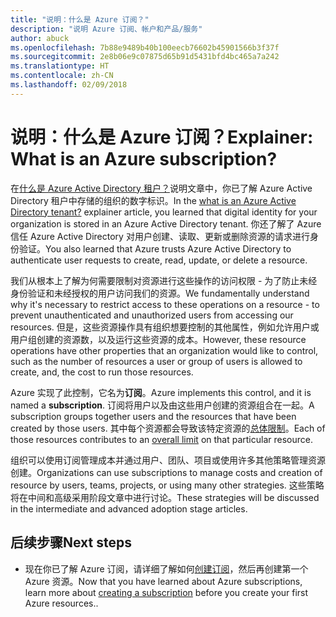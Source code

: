 ```yaml
---
title: "说明：什么是 Azure 订阅？"
description: "说明 Azure 订阅、帐户和产品/服务"
author: abuck
ms.openlocfilehash: 7b88e9489b40b100eecb76602b45901566b3f37f
ms.sourcegitcommit: 2e8b06e9c07875d65b91d5431bfd4bc465a7a242
ms.translationtype: HT
ms.contentlocale: zh-CN
ms.lasthandoff: 02/09/2018
---
```

# <a name="explainer-what-is-an-azure-subscription"></a><span data-ttu-id="a30a4-103">说明：什么是 Azure 订阅？</span><span class="sxs-lookup"><span data-stu-id="a30a4-103">Explainer: What is an Azure subscription?</span></span>

<span data-ttu-id="a30a4-104">在[什么是 Azure Active Directory 租户？](tenant-explainer.md)说明文章中，你已了解 Azure Active Directory 租户中存储的组织的数字标识。</span><span class="sxs-lookup"><span data-stu-id="a30a4-104">In the [what is an Azure Active Directory tenant?](tenant-explainer.md) explainer article, you learned that digital identity for your organization is stored in an Azure Active Directory tenant.</span></span> <span data-ttu-id="a30a4-105">你还了解了 Azure 信任 Azure Active Directory 对用户创建、读取、更新或删除资源的请求进行身份验证。</span><span class="sxs-lookup"><span data-stu-id="a30a4-105">You also learned that Azure trusts Azure Active Directory to authenticate user requests to create, read, update, or delete a resource.</span></span> 

<span data-ttu-id="a30a4-106">我们从根本上了解为何需要限制对资源进行这些操作的访问权限 - 为了防止未经身份验证和未经授权的用户访问我们的资源。</span><span class="sxs-lookup"><span data-stu-id="a30a4-106">We fundamentally understand why it's necessary to restrict access to these operations on a resource - to prevent unauthenticated and unauthorized users from accessing our resources.</span></span> <span data-ttu-id="a30a4-107">但是，这些资源操作具有组织想要控制的其他属性，例如允许用户或用户组创建的资源数，以及运行这些资源的成本。</span><span class="sxs-lookup"><span data-stu-id="a30a4-107">However, these resource operations have other properties that an organization would like to control, such as the number of resources a user or group of users is allowed to create, and, the cost to run those resources.</span></span> 

<span data-ttu-id="a30a4-108">Azure 实现了此控制，它名为**订阅**。</span><span class="sxs-lookup"><span data-stu-id="a30a4-108">Azure implements this control, and it is named a **subscription**.</span></span> <span data-ttu-id="a30a4-109">订阅将用户以及由这些用户创建的资源组合在一起。</span><span class="sxs-lookup"><span data-stu-id="a30a4-109">A subscription groups together users and the resources that have been created by those users.</span></span> <span data-ttu-id="a30a4-110">其中每个资源都会导致该特定资源的[总体限制][subscription-service-limits]。</span><span class="sxs-lookup"><span data-stu-id="a30a4-110">Each of those resources contributes to an [overall limit][subscription-service-limits] on that particular resource.</span></span>

<span data-ttu-id="a30a4-111">组织可以使用订阅管理成本并通过用户、团队、项目或使用许多其他策略管理资源创建。</span><span class="sxs-lookup"><span data-stu-id="a30a4-111">Organizations can use subscriptions to manage costs and creation of resource by users, teams, projects, or using many other strategies.</span></span> <span data-ttu-id="a30a4-112">这些策略将在中间和高级采用阶段文章中进行讨论。</span><span class="sxs-lookup"><span data-stu-id="a30a4-112">These strategies will be discussed in the intermediate and advanced adoption stage articles.</span></span> 

## <a name="next-steps"></a><span data-ttu-id="a30a4-113">后续步骤</span><span class="sxs-lookup"><span data-stu-id="a30a4-113">Next steps</span></span>

* <span data-ttu-id="a30a4-114">现在你已了解 Azure 订阅，请详细了解如何[创建订阅](subscription.md)，然后再创建第一个 Azure 资源。</span><span class="sxs-lookup"><span data-stu-id="a30a4-114">Now that you have learned about Azure subscriptions, learn more about [creating a subscription](subscription.md) before you create your first Azure resources..</span></span>

<!-- Links -->
[azure-get-started]: https://azure.microsoft.com/en-us/get-started/
[azure-offers]: https://azure.microsoft.com/en-us/support/legal/offer-details/
[azure-free-trial]: https://azure.microsoft.com/en-us/offers/ms-azr-0044p/
[azure-change-subscription-offer]: /azure/billing/billing-how-to-switch-azure-offer
[microsoft-account]: https://account.microsoft.com/account
[subscription-service-limits]: /azure/azure-subscription-service-limits
[docs-organizational-account]: https://docs.microsoft.com/en-us/azure/active-directory/sign-up-organization
